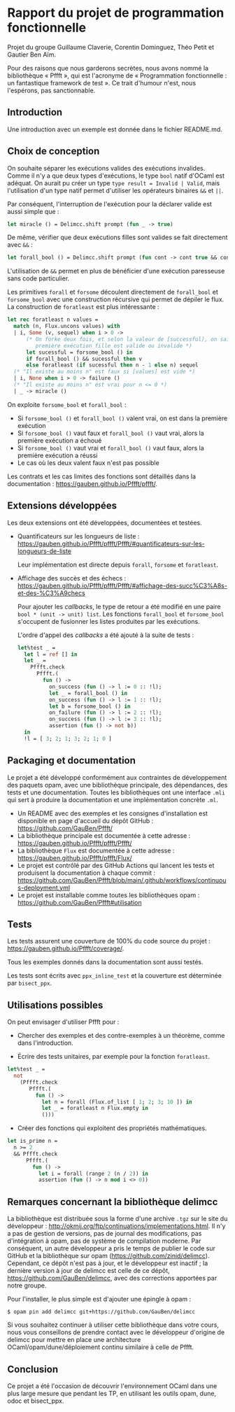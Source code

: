 # Rapport du projet de programmation fonctionnelle

Projet du groupe Guillaume Claverie, Corentin Dominguez, Théo Petit et Gautier Ben Aïm.

Pour des raisons que nous garderons secrètes, nous avons nommé la bibliothèque « Pffft », qui est l'acronyme de « Programmation fonctionnelle : un fantastique framework de test ». Ce trait d'humour n'est, nous l'espérons, pas sanctionnable.

## Introduction

Une introduction avec un exemple est donnée dans le fichier README.md.

## Choix de conception

On souhaite séparer les exécutions valides des exécutions invalides. Comme il n'y a que deux types d'exécutions, le type `bool` natif d'OCaml est adéquat. On aurait pu créer un type `type result = Invalid | Valid`, mais l'utilisation d'un type natif permet d'utiliser les opérateurs binaires `&&` et `||`.

Par conséquent, l'interruption de l'exécution pour la déclarer valide est aussi simple que :

```ocaml
let miracle () = Delimcc.shift prompt (fun _ -> true)
```

De même, vérifier que deux exécutions filles sont valides se fait directement avec `&&` :

```ocaml
let forall_bool () = Delimcc.shift prompt (fun cont -> cont true && cont false)
```

L'utilisation de `&&` permet en plus de bénéficier d'une exécution paresseuse sans code particulier.

Les primitives `forall` et `forsome` découlent directement de `forall_bool` et `forsome_bool` avec une construction récursive qui permet de dépiler le flux. La construction de `foratleast` est plus intéressante :

```ocaml
let rec foratleast n values =
  match (n, Flux.uncons values) with
  | i, Some (v, sequel) when i > 0 ->
      (* On forke deux fois, et selon la valeur de [successful], on sait si la
         première exécution fille est valide ou invalide *)
      let sucessful = forsome_bool () in
      if forall_bool () && sucessful then v
      else foratleast (if sucessful then n - 1 else n) sequel
  (* "Il existe au moins n" est faux si [values] est vide *)
  | i, None when i > 0 -> failure ()
  (* "Il existe au moins n" est vrai pour n <= 0 *)
  | _ -> miracle ()
```

On exploite `forsome_bool` et `forall_bool` :

- Si `forsome_bool ()` et `forall_bool ()` valent vrai, on est dans la première exécution
- Si `forsome_bool ()` vaut faux et `forall_bool ()` vaut vrai, alors la première exécution a échoué
- Si `forsome_bool ()` vaut vrai et `forall_bool ()` vaut faux, alors la première exécution a réussi
- Le cas où les deux valent faux n'est pas possible

Les contrats et les cas limites des fonctions sont détaillés dans la documentation : https://gauben.github.io/Pffft/pffft/.

## Extensions développées

Les deux extensions ont été développées, documentées et testées.

- Quantificateurs sur les longueurs de liste : https://gauben.github.io/Pffft/pffft/Pffft/#quantificateurs-sur-les-longueurs-de-liste

  Leur implémentation est directe depuis `forall`, `forsome` et `foratleast`.

- Affichage des succès et des échecs : https://gauben.github.io/Pffft/pffft/Pffft/#affichage-des-succ%C3%A8s-et-des-%C3%A9checs

  Pour ajouter les _callbacks_, le type de retour a été modifié en une paire `bool * (unit -> unit) list`. Les fonctions `forall_bool` et `forsome_bool` s'occupent de fusionner les listes produites par les exécutions.

  L'ordre d'appel des _callbacks_ a été ajouté à la suite de tests :

  ```ocaml
  let%test _ =
    let l = ref [] in
    let _ =
      Pffft.check
        Pffft.(
          fun () ->
            on_success (fun () -> l := 0 :: !l);
            let _ = forall_bool () in
            on_success (fun () -> l := 1 :: !l);
            let b = forsome_bool () in
            on_failure (fun () -> l := 2 :: !l);
            on_success (fun () -> l := 3 :: !l);
            assertion (fun () -> not b))
    in
    !l = [ 3; 2; 1; 3; 2; 1; 0 ]
  ```

## Packaging et documentation

Le projet a été développé conformément aux contraintes de développement des paquets opam, avec une bibliothèque principale, des dépendances, des tests et une documentation. Toutes les bibliothèques ont une interface `.mli` qui sert à produire la documentation et une implémentation concrète `.ml`.

- Un README avec des exemples et les consignes d'installation est disponible en page d'accueil du dépôt GitHub : https://github.com/GauBen/Pffft/
- La bibliothèque principale est documentée à cette adresse : https://gauben.github.io/Pffft/pffft/Pffft/
- La bibliothèque `Flux` est documentée à cette adresse : https://gauben.github.io/Pffft/pffft/Flux/
- Le projet est contrôlé par des GitHub Actions qui lancent les tests et produisent la documentation à chaque commit : https://github.com/GauBen/Pffft/blob/main/.github/workflows/continuous-deployment.yml
- Le projet est installable comme toutes les bibliothèques opam : https://github.com/GauBen/Pffft#utilisation

## Tests

Les tests assurent une couverture de 100% du code source du projet : https://gauben.github.io/Pffft/coverage/.

Tous les exemples donnés dans la documentation sont aussi testés.

Les tests sont écrits avec `ppx_inline_test` et la couverture est déterminée par `bisect_ppx`.

## Utilisations possibles

On peut envisager d'utiliser Pffft pour :

- Chercher des exemples et des contre-exemples à un théorème, comme dans l'introduction.

- Écrire des tests unitaires, par exemple pour la fonction `foratleast`.

```ocaml
let%test _ =
  not
    (Pffft.check
       Pffft.(
         fun () ->
           let n = forall (Flux.of_list [ 1; 2; 3; 10 ]) in
           let _ = foratleast n Flux.empty in
           ()))
```

- Créer des fonctions qui exploitent des propriétés mathématiques.

```ocaml
let is_prime n =
  n >= 2
  && Pffft.check
      Pffft.(
        fun () ->
          let i = forall (range 2 (n / 2)) in
          assertion (fun () -> n mod i <> 0))
```

## Remarques concernant la bibliothèque delimcc

La bibliothèque est distribuée sous la forme d'une archive `.tgz` sur le site du développeur : http://okmij.org/ftp/continuations/implementations.html. Il n'y a pas de gestion de versions, pas de journal des modifications, pas d'intégration à opam, pas de système de compilation moderne. Par conséquent, un autre développeur a pris le temps de publier le code sur GitHub et la bibliothèque sur opam (https://github.com/zinid/delimcc). Cependant, ce dépôt n'est pas à jour, et le développeur est inactif ; la dernière version à jour de delimcc est celle de ce dépôt, https://github.com/GauBen/delimcc, avec des corrections apportées par notre groupe.

Pour l'installer, le plus simple est d'ajouter une épingle à opam :

```console
$ opam pin add delimcc git+https://github.com/GauBen/delimcc
```

Si vous souhaitez continuer à utiliser cette bibliothèque dans votre cours, nous vous conseillons de prendre contact avec le développeur d'origine de delimcc pour mettre en place une architecture OCaml/opam/dune/déploiement continu similaire à celle de Pffft.

## Conclusion

Ce projet a été l'occasion de découvrir l'environnement OCaml dans une plus large mesure que pendant les TP, en utilisant les outils opam, dune, odoc et bisect_ppx.
